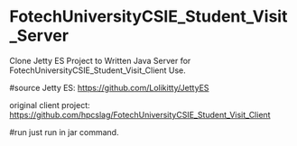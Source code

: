 # FotechUniversityCSIE_Student_Visit_Server
Clone Jetty ES Project to Written Java Server for FotechUniversityCSIE_Student_Visit_Client Use.

#source
Jetty ES: https://github.com/Lolikitty/JettyES

original client project: https://github.com/hpcslag/FotechUniversityCSIE_Student_Visit_Client

#run
just run in jar command.
